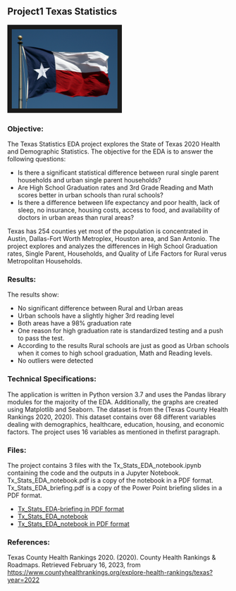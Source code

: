 


## Project1 Texas Statistics

<img src="./flag.jpg" 
 width="240" height="180" border="10" />


### Objective:

The Texas Statistics EDA project explores the State of Texas 2020 Health and Demographic Statistics. The objective for the EDA is to answer the following questions:

* Is there a significant statistical difference between rural single parent households and urban single parent households?
* Are High School Graduation rates and 3rd Grade Reading and Math scores better in urban schools than rural schools?
* Is there a difference between life expectancy and poor health, lack of sleep, no insurance, housing costs, access to food, and
 availability of doctors in urban areas than rural areas?
 
Texas has 254 counties yet most of the population is concentrated in Austin, Dallas-Fort Worth Metroplex, Houston area, and San Antonio. The project explores and analyzes the differences in High School Graduation rates, Single Parent, Households, and Quality of Life Factors for Rural verus Metropolitan Households. 

### Results:

The results show:

* No significant difference between Rural and Urban areas
* Urban schools have a slightly higher 3rd reading level
* Both areas have a 98% graduation rate
* One reason for high graduation rate is standardized testing and a push to pass the test.
* According to the results Rural schools are just as good as Urban schools when it comes to
  high school graduation, Math and Reading levels.
* No outliers were detected

### Technical Specifications:

The application is written in Python version 3.7 and uses the Pandas library modules for the majority of the EDA. Additionally, the graphs are created using Matplotlib and Seaborn. The dataset is from the (Texas County Health Rankings 2020, 2020).  This dataset contains over 68 different variables dealing with demographics, healthcare, education, housing, and economic factors.  The project uses 16 variables as mentioned in thefirst paragraph.

### Files:

The project contains 3 files with the Tx_Stats_EDA_notebook.ipynb containing the code and the outputs in a Jupyter Notebook. Tx_Stats_EDA_notebook.pdf is a copy of the notebook in a PDF format.  Tx_Stats_EDA_briefing.pdf is a copy of the Power Point briefing slides in a PDF format.

* [Tx_Stats_EDA-briefing in PDF format](./Tx_Stats_EDA-briefing.pdf)
* [Tx_Stats_EDA_notebook](./Tx_Stats_EDA_notebook.ipynb)
* [Tx_Stats_EDA_notebook in PDF format](./Tx_Stats_EDA_notebook.pdf)


### References:

Texas County Health Rankings 2020. (2020). County Health Rankings & Roadmaps. Retrieved February 16, 2023, from https://www.countyhealthrankings.org/explore-health-rankings/texas?year=2022
